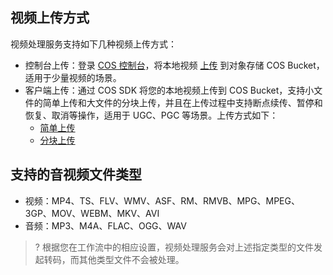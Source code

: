
## 视频上传方式
视频处理服务支持如下几种视频上传方式：

- 控制台上传：登录 [COS 控制台](https://console.cloud.tencent.com/product/cos)，将本地视频 [上传](https://cloud.tencent.com/document/product/436/6233) 到对象存储 COS Bucket，适用于少量视频的场景。
- 客户端上传：通过 COS SDK 将您的本地视频上传到 COS Bucket，支持小文件的简单上传和大文件的分块上传，并且在上传过程中支持断点续传、暂停和恢复、取消等操作，适用于 UGC、PGC 等场景。上传方式如下：
  - [简单上传](https://cloud.tencent.com/document/product/436/14113)
  - [分块上传](https://cloud.tencent.com/document/product/436/14112)
  
## 支持的音视频文件类型

* 视频：MP4、TS、FLV、WMV、ASF、RM、RMVB、MPG、MPEG、3GP、MOV、WEBM、MKV、AVI
* 音频：MP3、M4A、FLAC、OGG、WAV

>? 根据您在工作流中的相应设置，视频处理服务会对上述指定类型的文件发起转码，而其他类型文件不会被处理。
